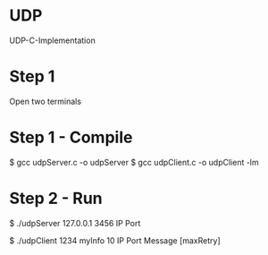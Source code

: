 # UDP
UDP-C-Implementation

# Step 1
Open two terminals

# Step 1 - Compile
$ gcc udpServer.c -o udpServer
$ gcc udpClient.c -o udpClient -lm


# Step 2 - Run 
$ ./udpServer 127.0.0.1 3456 
IP Port

$ ./udpClient 1234 myInfo 10
IP Port Message [maxRetry]
